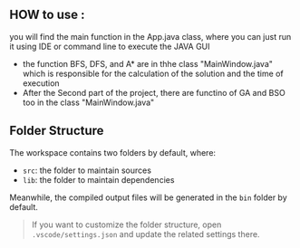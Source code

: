 ## HOW to use  : 
you will find the main function in the App.java class, where you can just run it using IDE or command line to execute the JAVA GUI

- the function BFS, DFS, and A* are in thhe class "MainWindow.java" which is responsible for the calculation of the solution and the time of execution
- After the Second part of the project, there are functino of GA and BSO too in the class "MainWindow.java"

## Folder Structure

The workspace contains two folders by default, where:

- `src`: the folder to maintain sources
- `lib`: the folder to maintain dependencies

Meanwhile, the compiled output files will be generated in the `bin` folder by default.

> If you want to customize the folder structure, open `.vscode/settings.json` and update the related settings there.


